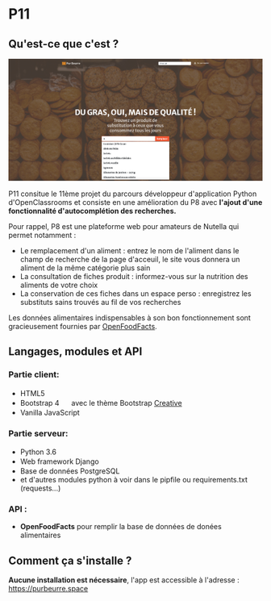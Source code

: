 # P11

## Qu'est-ce que c'est ?

<div style="text-align: center">
    <img src="illust/dsk_1.png"><br>
</div>

P11 consitue le 11ème projet du parcours développeur d'application Python d'OpenClassrooms et consiste en une amélioration du P8 avec **l'ajout d'une fonctionnalité d'autocomplétion des recherches.**  

Pour rappel, P8 est une plateforme web pour amateurs de Nutella qui permet notamment : 
- Le remplacement d'un aliment : entrez le nom de l'aliment dans le champ de recherche de la page d'acceuil, le site vous donnera un aliment de la même catégorie plus sain
- La consultation de fiches produit : informez-vous sur la nutrition des aliments de votre choix
- La conservation de ces fiches dans un espace perso : enregistrez les substituts sains trouvés au fil de vos recherches

Les données alimentaires indispensables à son bon fonctionnement sont gracieusement fournies par [OpenFoodFacts](https://fr.openfoodfacts.org).

## Langages, modules et API

### Partie client:
- HTML5 <img src="https://upload.wikimedia.org/wikipedia/commons/6/61/HTML5_logo_and_wordmark.svg" width=16 height=16>
- Bootstrap 4 <img src="https://upload.wikimedia.org/wikipedia/commons/b/b2/Bootstrap_logo.svg" width=16 height=16> avec le thème Bootstrap [Creative](https://startbootstrap.com/themes/creative/)
- Vanilla JavaScript <img src="https://upload.wikimedia.org/wikipedia/commons/9/99/Unofficial_JavaScript_logo_2.svg" width=16 height=16>

### Partie serveur:
- Python 3.6 <img src="https://upload.wikimedia.org/wikipedia/commons/c/c3/Python-logo-notext.svg" width=16 height=16>
- Web framework Django <img src="https://upload.wikimedia.org/wikipedia/commons/7/75/Django_logo.svg" width=48 height=16>
- Base de données PostgreSQL <img src="https://upload.wikimedia.org/wikipedia/commons/2/29/Postgresql_elephant.svg?uselang=fr" width=16 height=16>
- et d'autres modules python à voir dans le pipfile ou requirements.txt (requests...)

### API : 
- **OpenFoodFacts** pour remplir la base de données de donées alimentaires

## Comment ça s'installe ?

**Aucune installation est nécessaire**, l'app est accessible à l'adresse : https://purbeurre.space
